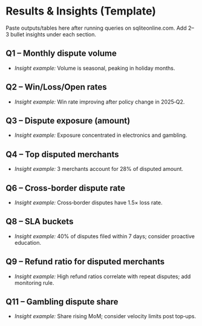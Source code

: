 # Results & Insights (Template)

Paste outputs/tables here after running queries on sqliteonline.com.
Add 2–3 bullet insights under each section.

## Q1 – Monthly dispute volume
- *Insight example:* Volume is seasonal, peaking in holiday months.

## Q2 – Win/Loss/Open rates
- *Insight example:* Win rate improving after policy change in 2025‑Q2.

## Q3 – Dispute exposure (amount)
- *Insight example:* Exposure concentrated in electronics and gambling.

## Q4 – Top disputed merchants
- *Insight example:* 3 merchants account for 28% of disputed amount.

## Q6 – Cross‑border dispute rate
- *Insight example:* Cross‑border disputes have 1.5× loss rate.

## Q8 – SLA buckets
- *Insight example:* 40% of disputes filed within 7 days; consider proactive education.

## Q9 – Refund ratio for disputed merchants
- *Insight example:* High refund ratios correlate with repeat disputes; add monitoring rule.

## Q11 – Gambling dispute share
- *Insight example:* Share rising MoM; consider velocity limits post top‑ups.